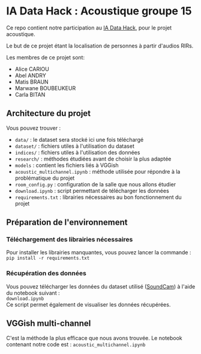 # IA Data Hack : Acoustique groupe 15

Ce repo contient notre participation au [IA Data Hack](https://www.defense.gouv.fr/sga/evenements/hackathon-ia-data-hack), pour le projet acoustique.

Le but de ce projet étant la localisation de personnes à partir d'audios RIRs.

Les membres de ce projet sont:
- Alice CARIOU
- Abel ANDRY
- Matis BRAUN
- Marwane BOUBEUKEUR
- Carla BITAN

## Architecture du projet

Vous pouvez trouver :
- `data/` : le dataset sera stocké ici une fois téléchargé
- `dataset/` : fichiers utiles à l'utilisation du dataset
- `indices/` : fichiers utiles à l'utilisation des données
- `research/` : méthodes étudiées avant de choisir la plus adaptée
- `models` : contient les fichiers liés à VGGish
- `acoustic_multichannel.ipynb` : méthode utilisée pour répondre à la problématique du projet
- `room_config.py` : configuration de la salle que nous allons étudier
- `download.ipynb` : script permettant de télécharger les données
- `requirements.txt` : librairies nécessaires au bon fonctionnement du projet

## Préparation de l'environnement

### Téléchargement des librairies nécessaires

Pour installer les librairies manquantes, vous pouvez lancer la commande :  
`pip install -r requirements.txt`

### Récupération des données

Vous pouvez télécharger les données du dataset utilisé ([SoundCam](https://masonlwang.com/soundcam/)) à l'aide du notebook suivant :  
`download.ipynb`  
Ce script permet également de visualiser les données récupérées.

## VGGish multi-channel

C'est la méthode la plus efficace que nous avons trouvée. Le notebook contenant notre code est :
`acoustic_multichannel.ipynb`  
